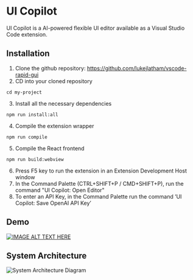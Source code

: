 
# UI Copilot

UI Copilot is a AI-powered flexible UI editor available as a Visual Studio Code extension.

## Installation


1. Clone the github repository: https://github.com/lukejlatham/vscode-rapid-gui
2. CD into your cloned repository
```
cd my-project
```
3. Install all the necessary dependencies
```
npm run install:all
```
4. Compile the extension wrapper
```
npm run compile
```
5. Compile the React frontend
```
npm run build:webview
```
6. Press F5 key to run the extension in an Extension Development Host window
7. In the Command Palette (CTRL+SHIFT+P / CMD+SHIFT+P), run the command "UI Copilot: Open Editor"
8. To enter an API Key, in the Command Palette run the command ’UI Copilot: Save OpenAI
API Key’


    
    
## Demo
[![IMAGE ALT TEXT HERE](https://img.youtube.com/vi/U9KsjIpdhbg/0.jpg)](https://www.youtube.com/watch?v=U9KsjIpdhbg)


## System Architecture
![System Architecture Diagram](https://github.com/user-attachments/assets/cb5d5182-6d76-422e-a957-9b47768ef808)

